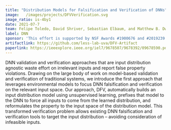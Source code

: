 ```yaml
---
title: "Distribution Models for Falsification and Verification of DNNs"
image:   /images/projects/DFVVerification.svg
image_ratio: is-4by1
date: 2021-07-7
team: Felipe Toledo, David Shriver, Sebastian Elbaum, and Matthew B. Dwyer 
label: DNN
sponsor: 'This effort is supported by NSF Awards #1900676 and #2019239'
artifactlink: https://github.com/less-lab-uva/DFV-Artifact
paperlink: https://ieeexplore.ieee.org/iel7/9678507/9678392/09678590.pdf
---
```


DNN validation and verification approaches that are input distribution agnostic waste effort on irrelevant inputs and report  false  property  violations.  Drawing  on  the  large  body  of work  on  model-based  validation  and  verification  of  traditional systems, we introduce the first approach that leverages environmental models to focus DNN falsification and verification on the relevant  input  space.  Our  approach,  DFV,  automatically  builds an input distribution model using unsupervised learning, prefixes that  model  to  the  DNN  to  force  all  inputs  to  come  from  the learned distribution, and reformulates the property to the input space  of  the  distribution  model.  This  transformed  verification problem allows existing DNN falsification and verification tools to target the input distribution – avoiding consideration of infeasible inputs.